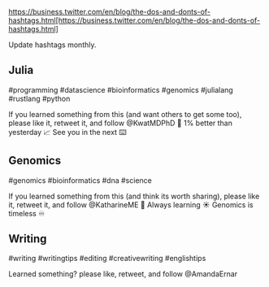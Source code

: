 https://business.twitter.com/en/blog/the-dos-and-donts-of-hashtags.html[https://business.twitter.com/en/blog/the-dos-and-donts-of-hashtags.html]

Update hashtags monthly.

## Julia

#programming #datascience #bioinformatics #genomics #julialang #rustlang #python

If you learned something from this (and want others to get some too), please like it, retweet it, and follow @KwatMDPhD 🌱
1% better than yesterday 📈
See you in the next ⌨️

## Genomics

#genomics #bioinformatics #dna #science

If you learned something from this (and think its worth sharing), please like it, retweet it, and follow @KatharineME 🧬
Always learning ☀️
Genomics is timeless ♾️

## Writing

#writing #writingtips #editing #creativewriting #englishtips

Learned something? please like, retweet, and follow
@AmandaErnar
